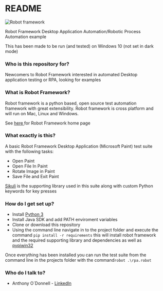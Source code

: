 # README #

![Robot framework](https://upload.wikimedia.org/wikipedia/commons/thumb/e/e4/Robot-framework-logo.png/250px-Robot-framework-logo.png)

Robot Framework Desktop Application Automation/Robotic Process Automation example

This has been made to be run (and tested) on Windows 10 (not set in dark mode)


### Who is this repository for? ###

Newcomers to Robot Framework interested in automated Desktop application testing or RPA, looking for examples

### What is Robot Framework? ###

Robot framework is a python based, open source test automation framework with great extensibility. Robot framework is cross platform and will run on Mac, Linux and Windows. 

See [here ](https://robotframework.org/)for Robot Framework home page


### What exactly is this? ###

A basic Robot Framework Desktop Application (Microsoft Paint) test suite with the following tasks:

* Open Paint
* Open File In Paint
* Rotate Image in Paint
* Save File and Exit Paint

[Sikuli](https://github.com/rainmanwy/robotframework-SikuliLibrary) is the supporting library used in this suite along with custom Python keywords for key presses



### How do I get set up? ###

* Install [Python 3](https://python.org/)
* Install Java SDK and add PATH enviroment variables
* Clone or download this repository
* Using the command line navigate in to the project folder and execute the command ```pip install -r requirements``` this will install robot framework and the required supporting library and dependencies as well as [pypiwin32](https://github.com/Googulator/pypiwin32)

Once everything has been installed you can run the test suite from the command line in the projects folder with the command```robot .\rpa.robot``` 



### Who do I talk to? ###

* Anthony O`Donnell - [LinkedIn](https://www.linkedin.com/in/anthonyodonnell)
